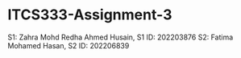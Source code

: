 # ITCS333-Assignment-3
S1: Zahra Mohd Redha Ahmed Husain, S1 ID: 202203876 S2: Fatima Mohamed Hasan, S2 ID: 202206839
